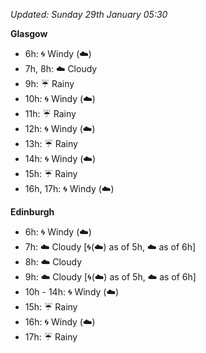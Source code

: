 *Updated: Sunday 29th January 05:30*

**Glasgow**

* 6h: :cyclone: Windy (:cloud:)
* 7h, 8h: :cloud: Cloudy
* 9h: :umbrella: Rainy
* 10h: :cyclone: Windy (:cloud:)
* 11h: :umbrella: Rainy
* 12h: :cyclone: Windy (:cloud:)
* 13h: :umbrella: Rainy
* 14h: :cyclone: Windy (:cloud:)
* 15h: :umbrella: Rainy
* 16h, 17h: :cyclone: Windy (:cloud:)

**Edinburgh**

* 6h: :cyclone: Windy (:cloud:)
* 7h: :cloud: Cloudy [:cyclone:(:cloud:) as of 5h, :cloud: as of 6h]
* 8h: :cloud: Cloudy
* 9h: :cloud: Cloudy [:cyclone:(:cloud:) as of 5h, :cloud: as of 6h]
* 10h - 14h: :cyclone: Windy (:cloud:)
* 15h: :umbrella: Rainy
* 16h: :cyclone: Windy (:cloud:)
* 17h: :umbrella: Rainy
